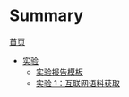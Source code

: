 # Summary

[首页](./README.md)

- [实验](./lab/README.md)
    - [实验报告模板](./lab/misc/report-template.md)
    - [实验 1：互联网语料获取](./lab/01/README.md)

